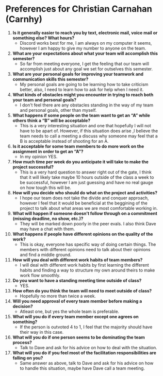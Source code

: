 # Preferences for Christian Carnahan (Carnhy)

1. __Is it generally easier to reach you by text, electronic mail, voice mail or something else?  What hours?__ 
   * Discord works best for me, I am always on my computer it seems, however I am happy to give my number to anyone on the team.
1. __What are your expectations about what your team will accomplish this semester?__ 
   * So far from meeting everyone, I get the feeling that our team will accomplish just about any goal we set for outselves this semester.
1. __What are your personal goals for improving your teamwork and communication skills this semester?__ 
   * My personal goals are going to be learning how to take criticism better, also, I need to learn how to ask for help when I need it.
1. __What kinds of obstacles might you encounter in trying to reach both your team and personal goals?__ 
   * I don't feel there are any obstacles standing in the way of my team and personal goals, other than myself.
1. __What happens if some people on the team want to get an “A” while others think a “B” will be acceptable?__ 
   * This is a very interesting situation and one that hopefully I will not have to be apart of. However, if this situation does arise ,I believe the team needs to call a meeting a discuss why someone may feel that a B is acceptable instead of shooting for an A.
1. __Is it acceptable for some team members to do more work on the assignment in order to get an “A”?__ 
   * In my opinion YES.
1. __How much time per week do you anticipate it will take to make the project successful?__ 
   * This is a very hard question to answer right out of the gate, I think that it will likely take maybe 10 hours outside of the class a week to be successful, however I am just guessing and have no real gauge on how tough this will be.
1. __How will you decide who should do what on the project and activities?__ 
   * I hope our team does not take the divide and conquer approach, however I feel that it would be beneficial at the beggining of the project to talk about what areas we are most comfortable working in.
1. __What will happen if someone doesn’t follow through on a commitment (missing deadline, no show, etc.)?__ 
   * They will be marked down poorly in the peer evals. I also think Dave may have a chat with them.
1. __What happens if people have different opinions on the quality of the work?__ 
   * This is okay, everyone has specific way of doing certain things. The members with different opinions need to talk about their opinions and find a middle ground.
1. __How will you deal with different work habits of team members?__ 
   * I will deal with different work habits by first learning the different habits and finding a way to structure my own around theirs to make work flow smoothly.
1. __Do you want to have a standing meeting time outside of class?__ 
   * YES.
1. __How often do you think the team will need to meet outside of class?__ 
   * Hopefully no more than twice a week.
1. __Will you need approval of every team member before making a decision?__ 
   * Atleast one, but yes the whole team is preferable.
1. __What will you do if every team member except one agrees on something?__ 
   * If the person is outvoted 4 to 1, I feel that the majority should have their way in this case.
1. __What will you do if one person seems to be dominating the team process?__ 
   * Talk to Dave and ask for his advice on how to deal with the situation.
1. __What will you do if you feel most of the facilitation responsibilities are falling on you?__ 
   * Same answer as above, talk to Dave and ask for his advice on how to handle this situation, maybe have Dave call a team meeting.
